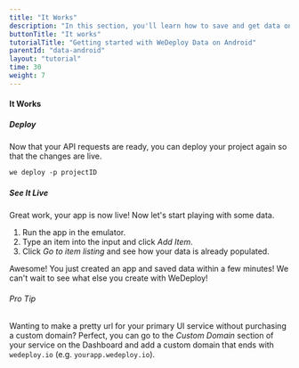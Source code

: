 ```yaml
---
title: "It Works"
description: "In this section, you'll learn how to save and get data on Android using the WeDeploy API Client."
buttonTitle: "It works"
tutorialTitle: "Getting started with WeDeploy Data on Android"
parentId: "data-android"
layout: "tutorial"
time: 30
weight: 7
---
```


#### It Works

##### Deploy

Now that your API requests are ready, you can deploy your project again so that the changes are live.

```xml
we deploy -p projectID
```

##### See It Live

Great work, your app is now live! Now let's start playing with some data.

1. Run the app in the emulator.
2. Type an item into the input and click _Add Item_.
3. Click _Go to item listing_ and see how your data is already populated.

Awesome! You just created an app and saved data within a few minutes! We can't wait to see what else you create with WeDeploy!

<aside>

###### <span class="icon-16-star"></span> Pro Tip

Wanting to make a pretty url for your primary UI service without purchasing a custom domain? Perfect, you can go to the _Custom Domain_ section of your service on the Dashboard and add a custom domain that ends with `wedeploy.io` (e.g. `yourapp.wedeploy.io`).

</aside>
